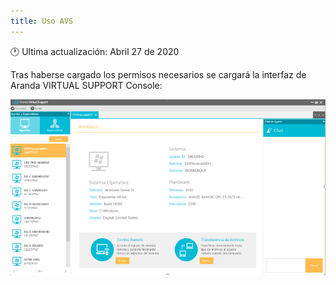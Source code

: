 ```yaml
---
title: Uso AVS
---
```


🕐 Ultima actualización: Abril 27 de 2020

Tras haberse cargado los permisos necesarios se cargará la interfaz de Aranda VIRTUAL SUPPORT Console:



![avs_1](styleguide/images/avs_1.png)


